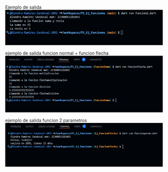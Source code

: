 Ejemplo de salida
![alt text](image-2.png)

ejemplo de salida funcion normal + funcion flecha
![alt text](image-3.png)

ejemplo de salida funcion 2 parametros 
![alt text](image.png)